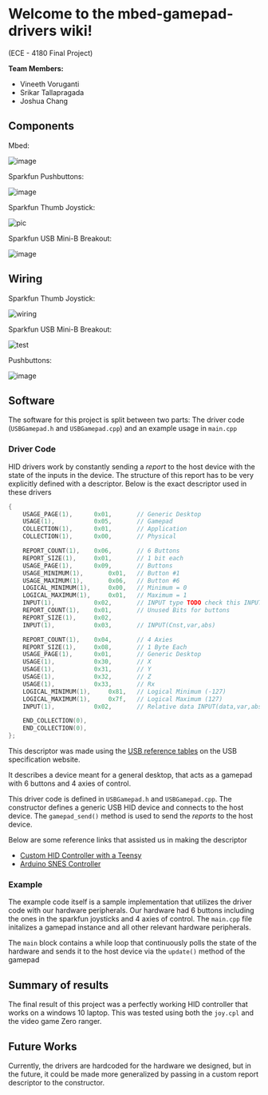 # Welcome to the mbed-gamepad-drivers wiki!  
(ECE - 4180 Final Project) 

**Team Members:**  
* Vineeth Voruganti    
* Srikar Tallapragada    
* Joshua Chang

## Components

Mbed:

![image](https://user-images.githubusercontent.com/55115625/165156167-0309541c-6c7b-47cb-8d9c-993f8ffe2a6e.png)

Sparkfun Pushbuttons:

![image](https://user-images.githubusercontent.com/55115625/165156036-b5e7fef8-fbd1-4be6-a94c-d572dda7a0df.png)

Sparkfun Thumb Joystick:

![pic](https://user-images.githubusercontent.com/55115625/165156073-c6d87b62-2bb1-4d99-9bc5-23f313190107.JPG)

Sparkfun USB Mini-B Breakout: 

![image](https://user-images.githubusercontent.com/55115625/165846035-e74226aa-aa22-462a-ab3b-7c7246a1dc14.png)

## Wiring

Sparkfun Thumb Joystick:

![wiring](https://user-images.githubusercontent.com/55115625/165156106-d178d4de-5bc2-4867-8c88-ae914498e4c1.JPG)

Sparkfun USB Mini-B Breakout:

![test](https://user-images.githubusercontent.com/55115625/165858588-faf845af-0f92-48aa-beb7-02a719414c2a.png)

Pushbuttons:

![image](https://user-images.githubusercontent.com/55115625/163015386-f72815b7-37fd-4497-9429-6f359b494cf6.png)

## Software

The software for this project is split between two parts: The driver code (`USBGamepad.h` and `USBGamepad.cpp`) 
and an example usage in `main.cpp`

### Driver Code

HID drivers work by constantly sending a *report* to the host device with the state of the inputs in the device.
The structure of this report has to be very explicitly defined with a descriptor. Below is the exact descriptor
used in these drivers

```cpp
{
    USAGE_PAGE(1),      0x01,       // Generic Desktop
    USAGE(1),           0x05,       // Gamepad
    COLLECTION(1),      0x01,       // Application
    COLLECTION(1),      0x00,       // Physical

    REPORT_COUNT(1),    0x06,       // 6 Buttons
    REPORT_SIZE(1),     0x01,       // 1 bit each
    USAGE_PAGE(1),      0x09,       // Buttons
    USAGE_MINIMUM(1),       0x01,   // Button #1 
    USAGE_MAXIMUM(1),       0x06,   // Button #6
    LOGICAL_MINIMUM(1),     0x00,   // Minimum = 0 
    LOGICAL_MAXIMUM(1),     0x01,   // Maximum = 1
    INPUT(1),           0x02,       // INPUT type TODO check this INPUT(data,var,abs)
    REPORT_COUNT(1),    0x01,       // Unused Bits for buttons
    REPORT_SIZE(1),     0x02,
    INPUT(1),           0x03,       // INPUT(Cnst,var,abs)

    REPORT_COUNT(1),    0x04,       // 4 Axies
    REPORT_SIZE(1),     0x08,       // 1 Byte Each 
    USAGE_PAGE(1),      0x01,       // Generic Desktop
    USAGE(1),           0x30,       // X
    USAGE(1),           0x31,       // Y
    USAGE(1),           0x32,       // Z
    USAGE(1),           0x33,       // Rx
    LOGICAL_MINIMUM(1),     0x81,   // Logical Minimum (-127)
    LOGICAL_MAXIMUM(1),     0x7f,   // Logical Maximum (127)
    INPUT(1),           0x02,       // Relative data INPUT(data,var,abs)

    END_COLLECTION(0),
    END_COLLECTION(0),
};
```
This descriptor was made using the [USB reference tables](https://usb.org/sites/default/files/hut1_3_0.pdf)
on the USB specification website.

It describes a device meant for a general desktop, that acts as a gamepad with 6 buttons and 4 axies of control.

This driver code is defined in `USBGamepad.h` and `USBGamepad.cpp`. The constructor defines a generic USB HID device and connects to
the host device. The `gamepad_send()` method is used to send the *reports* to the host device.

Below are some reference links that assisted us in making the descriptor

* [Custom HID Controller with a Teensy](https://blog.hamaluik.ca/posts/making-a-custom-teensy3-hid-joystick/)
* [Arduino SNES Controller](https://learn.adafruit.com/usb-snes-gamepad/introducing-the-teensy-with-hid)

### Example

The example code itself is a sample implementation that utilizes the driver code with our hardware peripherals.
Our hardware had 6 buttons including the ones in the sparkfun joysticks and 4 axies of control. The `main.cpp`
file initalizes a gamepad instance and all other relevant hardware peripherals. 

The `main` block contains a while loop that continuously polls the state of the hardware and sends it to the
host device via the `update()` method of the gamepad

## Summary of results

The final result of this project was a perfectly working HID controller that works on a windows 10 laptop. This
was tested using both the `joy.cpl` and the video game Zero ranger. 

## Future Works

Currently, the drivers are hardcoded for the hardware we designed, but in the future, it could be made more
generalized by passing in a custom report descriptor to the constructor.

